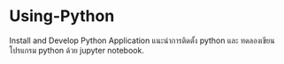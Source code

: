 # Using-Python
Install and Develop Python Application
แนะนำการติดตั้ง python และ ทดลองเขียนโปรแกรม python ด้วย jupyter notebook.

